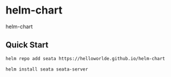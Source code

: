 # helm-chart
helm-chart

## Quick Start 

```bash
helm repo add seata https://helloworlde.github.io/helm-chart

helm install seata seata-server
```
